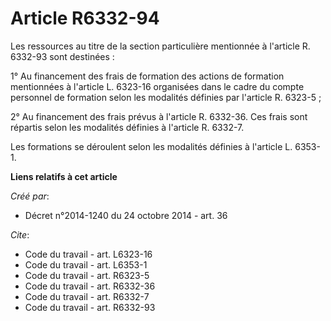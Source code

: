 # Article R6332-94

Les ressources au titre de la section particulière mentionnée à l'article R. 6332-93 sont destinées : 

1° Au financement des frais de formation des actions de formation mentionnées à l'article L. 6323-16 organisées dans le cadre
du compte personnel de formation selon les modalités définies par l'article R. 6323-5 ; 

2° Au financement des frais prévus à l'article R. 6332-36. Ces frais sont répartis selon les modalités définies à l'article
R. 6332-7. 

Les formations se déroulent selon les modalités définies à l'article L. 6353-1.

**Liens relatifs à cet article**

_Créé par_:

  - Décret n°2014-1240 du 24 octobre 2014 - art. 36

_Cite_:

  - Code du travail - art. L6323-16
  - Code du travail - art. L6353-1
  - Code du travail - art. R6323-5
  - Code du travail - art. R6332-36
  - Code du travail - art. R6332-7
  - Code du travail - art. R6332-93
